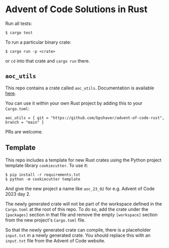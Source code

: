 # Advent of Code Solutions in Rust

Run all tests:

```
$ cargo test
```

To run a particular binary crate:

```
$ cargo run -p <crate>
```

or `cd` into that crate and `cargo run` there.
## `aoc_utils`

This repo contains a crate called `aoc_utils`. Documentation is available [here](https://bpshaver.github.io/advent-of-code-rust/aoc_utils/).

You can use it within your own Rust project by adding this to your `Cargo.toml`:

```
aoc_utils = { git = "https://github.com/bpshaver/advent-of-code-rust", branch = "main" }
```

PRs are welcome.

## Template

This repo includes a template for new Rust crates using the Python project template library `cookiecutter`. To use it:

```
$ pip install -r requirements.txt
$ python -m cookiecutter template
```

And give the new project a name like `aoc_23_02` for e.g. Advent of Code 2023 day 2.

The newly generated crate will not be part of the workspace defined in the `Cargo.toml` at the root of this repo. To do so, add the crate under the `[packages]` section in that file and remove the empty `[workspace]` section from the new project's `Cargo.toml` file.

So that the newly generated crate can compile, there is a placeholder `input.txt` in a newly generated crate. You should replace this with an `input.txt` file from the Advent of Code website.
